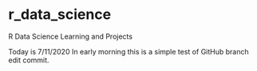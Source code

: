 # r_data_science
R Data Science Learning and Projects

Today is 7/11/2020
In early morning this is a simple test of GitHub branch edit commit.
